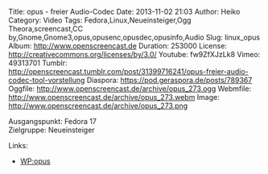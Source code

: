 Title: opus - freier Audio-Codec
Date: 2013-11-02 21:03
Author: Heiko
Category: Video
Tags: Fedora,Linux,Neueinsteiger,Ogg Theora,screencast,CC by,Gnome,Gnome3,opus,opusenc,opusdec,opusinfo,Audio
Slug: linux_opus
Album: http://www.openscreencast.de
Duration: 253000
License: http://creativecommons.org/licenses/by/3.0/
Youtube: fw9ZfXJzLk8
Vimeo: 49313701
Tumblr: http://openscreencast.tumblr.com/post/31399716241/opus-freier-audio-codec-tool-vorstellung
Diaspora: https://pod.geraspora.de/posts/789367
Oggfile: http://www.openscreencast.de/archive/opus_273.ogg
Webmfile: http://www.openscreencast.de/archive/opus_273.webm
Image: http://www.openscreencast.de/archive/opus_273.png

Ausgangspunkt: Fedora 17  
Zielgruppe: Neueinsteiger  

Links:

  * [WP:opus](https://de.wikipedia.org/wiki/Opus_%28Audioformat%29 "Link zu WP:opus" )

